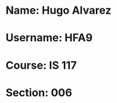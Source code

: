 <!DOCTYPE html>
<html lang="en">
    <h1>Name: Hugo Alvarez</h1>
    <h1>Username: HFA9</h1>
    <h1>Course: IS 117</h1>
    <h1>Section: 006</h1>
</html>
